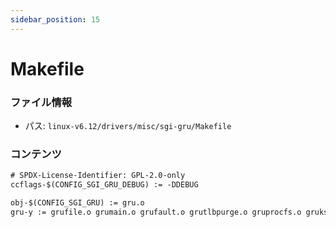 ```yaml
---
sidebar_position: 15
---
```

# Makefile

### ファイル情報

- パス: `linux-v6.12/drivers/misc/sgi-gru/Makefile`

### コンテンツ

```txt
# SPDX-License-Identifier: GPL-2.0-only
ccflags-$(CONFIG_SGI_GRU_DEBUG)	:= -DDEBUG

obj-$(CONFIG_SGI_GRU) := gru.o
gru-y := grufile.o grumain.o grufault.o grutlbpurge.o gruprocfs.o grukservices.o gruhandles.o grukdump.o


```
